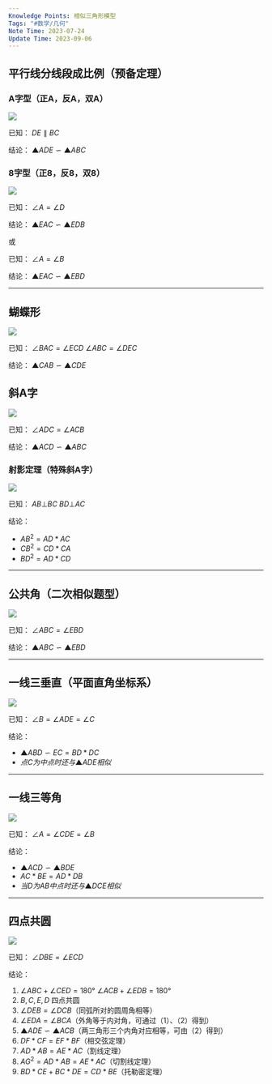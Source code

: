 ```yaml
---
Knowledge Points: 相似三角形模型
Tags: "#数学/几何"
Note Time: 2023-07-24
Update Time: 2023-09-06
---
```


## 平行线分线段成比例（预备定理）
### A字型（正A，反A，双A）
![](../assets/相似三角形/a字形.png)

已知： $DE \parallel BC$

结论： $▲ADE∽▲ABC$

### 8字型（正8，反8，双8）
![](../assets/相似三角形/8字形.png)

已知： $∠A=∠D$

结论： $▲EAC∽▲EDB$

或

已知： $∠A=∠B$

结论： $▲EAC∽▲EBD$

***
## 蝴蝶形
![](../assets/相似三角形/蝴蝶形.png)

已知： $∠BAC=∠ECD$ $∠ABC=∠DEC$

结论： $▲CAB∽▲CDE$

## 斜A字
![](../assets/相似三角形/斜a字.png)

已知： $∠ADC=∠ACB$

结论： $▲ACD∽▲ABC$

### 射影定理（特殊斜A字）
![](../assets/相似三角形/射影定理.png)

已知： $AB⊥BC$ $BD⊥AC$

结论：
- $AB^2=AD*AC$
- $CB^2=CD*CA$
- $BD^2=AD*CD$


***
## 公共角（二次相似题型）
![](../assets/相似三角形/公共角.png)

已知： $∠ABC=∠EBD$

结论： $▲ABC∽▲EBD$

***
## 一线三垂直（平面直角坐标系）
![](../assets/相似三角形/一线三垂直.png)

已知： $∠B=∠ADE=∠C$

结论：
- $▲ABD∽EC=BD*DC$
- $点C为中点时还与▲ADE相似$

***
## 一线三等角
![](../assets/相似三角形/一线三等角.png)

已知： $∠A=∠CDE=∠B$

结论：
- $▲ACD∽▲BDE$
- $AC*BE=AD*DB$
- $当D为AB中点时还与▲DCE相似$

***
## 四点共圆
![](../assets/相似三角形/四点共圆.png)

已知： $∠DBE=∠ECD$

结论：
1. $∠ABC+∠CED=180°$ $∠ACB+∠EDB=180°$
2. $B,C,E,D$ 四点共圆
3. $∠DEB=∠DCB$（同弧所对的圆周角相等）
4. $∠EDA=∠BCA$（外角等于内对角，可通过（1）、（2）得到）
5. $▲ADE∽▲ACB$（两三角形三个内角对应相等，可由（2）得到）
6. $DF*CF=EF*BF$（相交弦定理）
7. $AD*AB=AE*AC$（割线定理）
8. $AG^2=AD*AB=AE*AC$（切割线定理）
9. $BD*CE+BC*DE=CD*BE$（托勒密定理）

